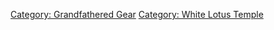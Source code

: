 [Category: Grandfathered Gear](Category:_Grandfathered_Gear "wikilink")
[Category: White Lotus Temple](Category:_White_Lotus_Temple "wikilink")
